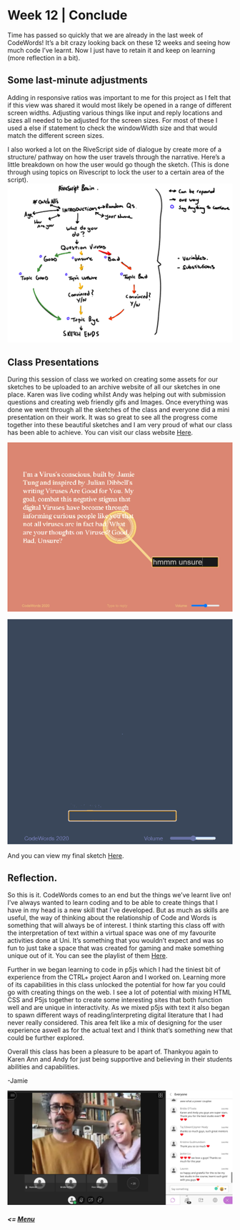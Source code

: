 # Week 12 | Conclude
Time has passed so quickly that we are already in the last week of CodeWords! It’s a bit crazy looking back on these 12 weeks and seeing how much code I’ve learnt. Now I just have to retain it and keep on learning (more reflection in a bit).

## Some last-minute adjustments
Adding in responsive ratios was important to me for this project as I felt that if this view was shared it would most likely be opened in a range of different screen widths. Adjusting various things like input and reply locations and sizes all needed to be adjusted for the screen sizes. For most of these I used a else if statement to check the windowWidth size and that would match the different screen sizes. 

I also worked a lot on the RiveScript side of dialogue by create more of a structure/ pathway on how the user travels through the narrative.  Here’s a little breakdown on how the user would go though the sketch. (This is done through using topics on Rivescript to lock the user to a certain area of the script). 
![](Map.jpg)

## Class Presentations
During this session of class we worked on creating some assets for our sketches to be uploaded to an archive website of all our sketches in one place. Karen was live coding whilst Andy was helping out with submission questions and creating web friendly gifs and Images. Once everything was done we went through all the sketches of the class and everyone did a mini presentation on their work. It was so great to see all the progress come together into these beautiful sketches and I am very proud of what our class has been able to achieve. You can visit our class website [Here](https://simandy.github.io/codewords/). 

![](2.jpg)

![](1.gif)

And you can view my final sketch [Here](https://jamtt.github.io/Codewords/Week_12/StartofSomething/ ). 


## Reflection.
So this is it. CodeWords comes to an end but the things we’ve learnt live on! I’ve always wanted to learn coding and to be able to create things that I have in my head is a new skill that I’ve developed. But as much as skills are useful, the way of thinking about the relationship of Code and Words is something that will always be of interest. I think starting this class off with the interpretation of text within a virtual space was one of my favourite activities done at Uni. It’s something that you wouldn’t expect and was so fun to just take a space that was created for gaming and make something unique out of it. You can see the playlist of them [Here](https://www.youtube.com/watch?v=uiOQQN-uh4c&list=PLUcOibqqi1kyBP6b0wt7EsPpsiJ-UzEaH).

Further in we began learning to code in p5js which I had the tiniest bit of experience from the CTRL+ project Aaron and I worked on. Learning more of its capabilities in this class unlocked the potential for how far you could go with creating things on the web. I see a lot of potential with mixing HTML CSS and P5js together to create some interesting sites that both function well and are unique in interactivity. As we mixed p5js with text it also began to spawn different ways of reading/interpreting digital literature that I had never really considered. This area felt like a mix of designing for the user experience aswell as for the actual text and I think that’s something new that could be further explored. 

Overall this class has been a pleasure to be apart of. Thankyou again to Karen Ann and Andy for just being supportive and believing in their students abilities and capabilities.

-Jamie 

![](i.png)


##### <= [Menu](https://github.com/Jamtt/Codewords) 
